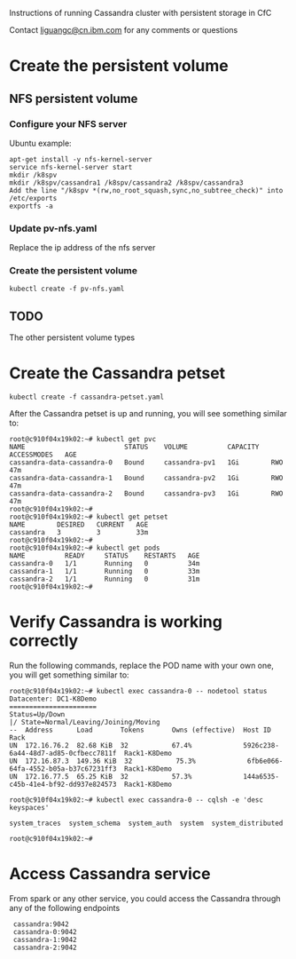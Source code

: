 Instructions of running Cassandra cluster with persistent storage in CfC

Contact liguangc@cn.ibm.com for any comments or questions

# Create the persistent volume

## NFS persistent volume

### Configure your NFS server

Ubuntu example:

```
apt-get install -y nfs-kernel-server
service nfs-kernel-server start
mkdir /k8spv
mkdir /k8spv/cassandra1 /k8spv/cassandra2 /k8spv/cassandra3
Add the line "/k8spv *(rw,no_root_squash,sync,no_subtree_check)" into /etc/exports
exportfs -a
```

### Update pv-nfs.yaml 

Replace the ip address of the nfs server

### Create the persistent volume

```
kubectl create -f pv-nfs.yaml
```

## TODO 

The other persistent volume types

# Create the Cassandra petset

```
kubectl create -f cassandra-petset.yaml
```

After the Cassandra petset is up and running, you will see something similar to:

```
root@c910f04x19k02:~# kubectl get pvc
NAME                         STATUS    VOLUME          CAPACITY   ACCESSMODES   AGE
cassandra-data-cassandra-0   Bound     cassandra-pv1   1Gi        RWO           47m
cassandra-data-cassandra-1   Bound     cassandra-pv2   1Gi        RWO           47m
cassandra-data-cassandra-2   Bound     cassandra-pv3   1Gi        RWO           47m
root@c910f04x19k02:~# 
root@c910f04x19k02:~# kubectl get petset
NAME        DESIRED   CURRENT   AGE
cassandra   3         3         33m
root@c910f04x19k02:~# 
root@c910f04x19k02:~# kubectl get pods
NAME          READY     STATUS    RESTARTS   AGE
cassandra-0   1/1       Running   0          34m
cassandra-1   1/1       Running   0          33m
cassandra-2   1/1       Running   0          31m
root@c910f04x19k02:~# 
```

# Verify Cassandra is working correctly

Run the following commands, replace the POD name with your own one, you will get something similar to:

```
root@c910f04x19k02:~# kubectl exec cassandra-0 -- nodetool status
Datacenter: DC1-K8Demo
======================
Status=Up/Down
|/ State=Normal/Leaving/Joining/Moving
--  Address      Load       Tokens       Owns (effective)  Host ID                               Rack
UN  172.16.76.2  82.68 KiB  32           67.4%             5926c238-6a44-48d7-ad85-0cfbecc7811f  Rack1-K8Demo
UN  172.16.87.3  149.36 KiB  32           75.3%             6fb6e066-64fa-4552-b05a-b37c67231ff3  Rack1-K8Demo
UN  172.16.77.5  65.25 KiB  32           57.3%             144a6535-c45b-41e4-bf92-dd937e824573  Rack1-K8Demo

root@c910f04x19k02:~# kubectl exec cassandra-0 -- cqlsh -e 'desc keyspaces'

system_traces  system_schema  system_auth  system  system_distributed

root@c910f04x19k02:~# 
```


# Access Cassandra service

From spark or any other service, you could access the Cassandra through any of the following endpoints

```
 cassandra:9042
 cassandra-0:9042
 cassandra-1:9042
 cassandra-2:9042
```
